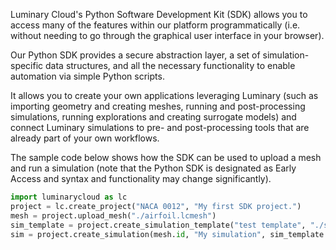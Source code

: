 Luminary Cloud's Python Software Development Kit (SDK) allows you to access many of the features within our platform programmatically (i.e. without needing to go through the graphical user interface in your browser).

Our Python SDK provides a secure abstraction layer, a set of simulation-specific data structures, and all the necessary functionality to enable automation via simple Python scripts.

It allows you to create your own applications leveraging Luminary (such as importing geometry and creating meshes, running and post-processing simulations, running explorations and creating surrogate models) and connect Luminary simulations to pre- and post-processing tools that are already part of your own workflows.

The sample code below shows how the SDK can be used to upload a mesh and run a
simulation (note that the Python SDK is designated as Early Access and syntax
and functionality may change significantly).

```py
import luminarycloud as lc
project = lc.create_project("NACA 0012", "My first SDK project.")
mesh = project.upload_mesh("./airfoil.lcmesh")
sim_template = project.create_simulation_template("test template", "./simulation_template.json")
sim = project.create_simulation(mesh.id, "My simulation", sim_template.id)
```
